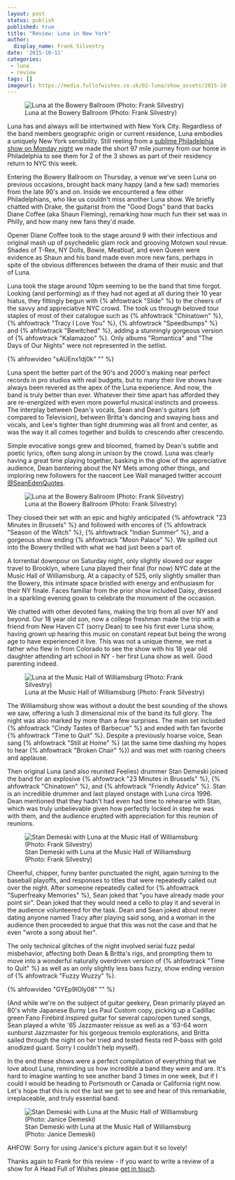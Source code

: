 ```yaml
---
layout: post
status: publish
published: true
title: "Review: Luna in New York"
author:
  display_name: Frank Silvestry
date: '2015-10-11'
categories:
 - luna
 - review
tags: []
imageurl: https://media.fullofwishes.co.uk/02-luna/show_assets/2015-10-08/2015-10-08-luna-frank-silvestry-004.jpg
---
```

<figure class="caption aligncenter"><img src="https://media.fullofwishes.co.uk/02-luna/show_assets/2015-10-08/2015-10-08-luna-frank-silvestry-004.jpg" alt="Luna at the Bowery Ballroom (Photo: Frank Silvestry)" /><figcaption class="caption-text">Luna at the Bowery Ballroom (Photo: Frank Silvestry)</figcaption></figure>
<p class="lead">Luna has and always will be intertwined with New York City. Regardless of the band members geographic origin or current residence, Luna embodies a uniquely New York sensibility. Still reeling from a <a href="/2015/10/06/review-luna-in-philadelphia/">sublime Philadelphia show on Monday night</a> we made the short 97 mile journey from our home in Philadelphia to see them for 2 of the 3 shows as part of their residency return to NYC this week.</p>

<p>Entering the Bowery Ballroom on Thursday, a venue we've seen Luna on previous occasions, brought back many happy (and a few sad) memories from the late 90's and on. Inside we encountered a few other Philadelphians, who like us couldn't miss another Luna show. We briefly chatted with Drake, the guitarist from the "Good Dogs" band that backs Diane Coffee (aka Shaun Fleming), remarking how much fun their set was in Philly, and how many new fans they'd made.</p>

<p>Opener Diane Coffee took to the stage around 9 with their infectious and original mash up of psychedelic glam rock and grooving Motown soul revue. Shades of T-Rex, NY Dolls, Bowie, Meatloaf, and even Queen were evidence as Shaun and his band made even more new fans, perhaps in spite of the obvious differences between the drama of their music and that of Luna.</p>

<p>Luna took the stage around 10pm seeming to be the band that time forgot. Looking (and performing) as if they had not aged at all during their 10 year hiatus, they fittingly begun with {% ahfowtrack "Slide" %} to the cheers of the savvy and appreciative NYC crowd. The took us through beloved tour staples of most of their catalogue such as {% ahfowtrack "Chinatown" %}, {% ahfowtrack "Tracy I Love You" %}, {% ahfowtrack "Speedbumps" %} and {% ahfowtrack "Bewitched" %}, adding a stunningly gorgeous version of {% ahfowtrack "Kalamazoo" %}.  Only albums "Romantica" and "The Days of Our Nights" were not represented in the setlist.</p>


{% ahfowvideo "sAUEnx1dj0k" "" %}


<p>Luna spent the better part of the 90's and 2000's making near perfect records in pro studios with real budgets, but to many their live shows have always been revered as the apex of the Luna experience. And now, the band is truly better than ever. Whatever their time apart has afforded they are re-energized with even more powerful musical instincts and prowess. The interplay between Dean's vocals, Sean and Dean's guitars (oft compared to Television), between Britta's dancing and swaying bass and vocals, and Lee's tighter than tight drumming was all front and center, as was the way it all comes together and builds to crescendo after crescendo.</p>

<p>Simple evocative songs grew and bloomed, framed by Dean's subtle and poetic lyrics, often sung along in unison by the crowd.  Luna was clearly having a great time playing together, basking in the glow of the appreciative audience, Dean bantering about the NY Mets among other things, and imploring new followers for the nascent Lee Wall managed twitter account <a href="http://twitter.com/SeanEdenQuotes">@SeanEdenQuotes</a>.</p>

<figure class="caption aligncenter"><img src="https://media.fullofwishes.co.uk/02-luna/show_assets/2015-10-08/2015-10-08-luna-frank-silvestry-002.jpg" alt="Luna at the Bowery Ballroom (Photo: Frank Silvestry)" /><figcaption class="caption-text">Luna at the Bowery Ballroom (Photo: Frank Silvestry)</figcaption></figure>

<p>They closed their set with an epic and highly anticipated {% ahfowtrack "23 Minutes in Brussels" %} and followed with encores of {% ahfowtrack "Season of the Witch" %}, {% ahfowtrack "Indian Summer" %}, and a gorgeous show ending {% ahfowtrack "Moon Palace" %}. We spilled out into the Bowery thrilled with what we had just been a part of.</p>

<p>A torrential downpour on Saturday night, only slightly slowed our eager travel to Brooklyn, where Luna played their final (for now) NYC date at the Music Hall of Williamsburg.  At a capacity of 525, only slightly smaller than the Bowery, this intimate space bristled with energy and enthusiasm for their NY finale. Faces familiar from the prior show included Daisy, dressed in a sparkling evening gown to celebrate the monument of the occasion.</p>

<p>We chatted with other devoted fans, making the trip from all over NY and beyond. Our 18 year old son, now a college freshman made the trip with a friend from New Haven CT (sorry Dean) to see his first ever Luna show, having grown up hearing this music on constant repeat but being the wrong age to have experienced it live. This was not a unique theme, we met a father who flew in from Colorado to see the show with his 18 year old daughter attending art school in NY - her first Luna show as well. Good parenting indeed.</p>

<figure class="caption aligncenter"><img src="https://media.fullofwishes.co.uk/02-luna/show_assets/2015-10-09/2015-10-09-luna-frank-silvestry-004.jpg" alt="Luna at the Music Hall of Williamsburg (Photo: Frank Silvestry)" /><figcaption class="caption-text">Luna at the Music Hall of Williamsburg (Photo: Frank Silvestry)</figcaption></figure>

<p>The Williamsburg show was without a doubt the best sounding of the shows we saw, offering a lush 3 dimensional mix of the band its full glory.  The night was also marked by more than a few surprises. The main set included {% ahfowtrack "Cindy Tastes of Barbecue" %} and ended with fan favorite {% ahfowtrack "Time to Quit" %}.  Despite a previously hoarse voice, Sean sang {% ahfowtrack "Still at Home" %} (at the same time dashing my hopes to hear {% ahfowtrack "Broken Chair" %}) and was met with roaring cheers and applause.</p>

<p>Then original Luna (and also reunited Feelies) drummer Stan Demeski joined the band for an explosive {% ahfowtrack "23 Minutes in Brussels" %}, {% ahfowtrack "Chinatown" %}, and {% ahfowtrack "Friendly Advice" %}.  Stan is an incredible drummer and last played onstage with Luna circa 1996. Dean mentioned that they hadn't had even had time to rehearse with Stan, which was truly unbelievable given how perfectly locked in step he was with them, and the audience erupted with appreciation for this reunion of reunions.</p>

<figure class="caption aligncenter"><img src="https://media.fullofwishes.co.uk/02-luna/show_assets/2015-10-09/2015-10-09-luna-frank-silvestry-003.jpg" alt="Stan Demeski with Luna at the Music Hall of Williamsburg (Photo: Frank Silvestry)" /><figcaption class="caption-text">Stan Demeski with Luna at the Music Hall of Williamsburg (Photo: Frank Silvestry)</figcaption></figure>

<p>Cheerful, chipper, funny banter punctuated the night, again turning to the baseball playoffs, and responses to titles that were repeatedly called out over the night. After someone repeatedly called for {% ahfowtrack "Superfreaky Memories" %}, Sean joked that "you have already made your point sir". Dean joked that they would need a cello to play it and several in the audience volunteered for the task. Dean and Sean joked about never dating anyone named Tracy after playing said song, and a woman in the audience then proceeded to argue that this was not the case and that he even "wrote a song about her".</p>

<p>The only technical glitches of the night involved serial fuzz pedal misbehavior, affecting both Dean & Britta's rigs, and prompting them to move into a wonderful naturally overdriven version of {% ahfowtrack "Time to Quit" %} as well as an only slightly less bass fuzzy, show ending version of {% ahfowtrack "Fuzzy Wuzzy" %}.</p>


{% ahfowvideo "GYEp9lOly08" "" %}


<p>(And while we're on the subject of guitar geekery, Dean primarily played an 80's white Japanese Burny Les Paul Custom copy, picking up a Cadillac green Fano Firebird inspired guitar for several capo/open tuned songs, Sean played a white '65 Jazzmaster reissue as well as a '63-64 worn sunburst Jazzmaster for his gorgeous tremolo explorations, and Britta sailed through the night on her tried and tested fiesta red P-bass with gold anodized guard. Sorry I couldn't help myself).</p>

<p>In the end these shows were a perfect compilation of everything that we love about Luna, reminding us how incredible a band they were and are. It's hard to imagine wanting to see another band 3 times in one week, but if I could I would be heading to Portsmouth or Canada or California right now. Let's hope that this is not the last we get to see and hear of this remarkable, irreplaceable, and truly essential band.</p>

<figure class="caption aligncenter"><img src="https://media.fullofwishes.co.uk/02-luna/show_assets/2015-10-09/2015-10-09-stan-with-luna-janice.jpg" alt="Stan Demeski with Luna at the Music Hall of Williamsburg (Photo: Janice Demeski)" /><figcaption class="caption-text">Stan Demeski with Luna at the Music Hall of Williamsburg (Photo: Janice Demeski)</figcaption></figure>

<p class="text-muted">AHFOW: Sorry for using Janice's picture again but it so lovely!</p>
<p class="text-muted">Thanks again to Frank for this review - if you want to write a review of a show for A Head Full of Wishes please <a href="/about/">get in touch</a>.</p>
